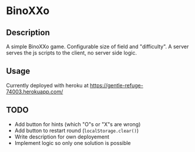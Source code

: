 # BinoXXo
## Description
A simple BinoXXo game. Configurable size of field and "difficulty". A server serves the js scripts to the client, no server side logic.

## Usage
Currently deployed with heroku at https://gentle-refuge-74003.herokuapp.com/

## TODO
- Add button for hints (which "O"s or "X"s are wrong)
- Add button to restart round (``localStorage.clear()``)
- Write description for own deployement
- Implement logic so only one solution is possible
